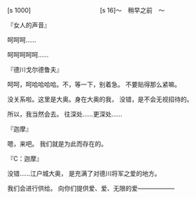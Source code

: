 [s 1000]
　　　　　　　　　　　[s 16]～　稍早之前　～

『女人的声音』

呵呵呵……

呵呵呵呵呵……

『德川戈尔德鲁夫』

呵呵，呵哈哈哈哈。不，等一下，别着急。
不要贴得那么紧嘛。

没关系啦。这里是大奥。身在大奥的我，
没错，是不会无视招待的。

所以，我当然会去。
往深处……更深处……

『迦摩』

嗯，来吧。
我们就是为此而存在的。

『C：迦摩』

没错……江户城大奥，
是充满了对德川将军之爱的地方。

我们会进行供给。
向你们提供爱、爱、无限的爱——————

